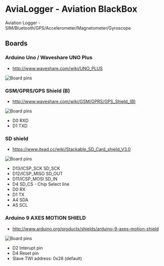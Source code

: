 # AviaLogger - Aviation BlackBox
Aviation Logger - SIM/Bluetooth/GPS/Accelerometer/Magnetometer/Gyroscope

## Boards
### Arduino Uno / Waveshare UNO Plus

* http://www.waveshare.com/wiki/UNO_PLUS

![Board pins](http://botland.com.pl/img/art/inne/04476_11.jpg)

### GSM/GPRS/GPS Shield (B)

* http://www.waveshare.com/wiki/GSM/GPRS/GPS_Shield_(B)

![Board pins](http://www.waveshare.com/img/devkit/accBoard/GSM-GPRS-GPS-Shield-B/GSM-GPRS-GPS-Shield-B-intro.jpg)

* D0              RXD
* D1              TXD

### SD shield

* https://www.itead.cc/wiki/Stackable_SD_Card_shield_V3.0

![Board pins](https://www.itead.cc/wiki/images/1/16/Stakable_SD_Card_shield_V3.0-1.jpg)

* D13/ICSP_SCK    SD_SCK
* D12/ICSP_MISO 	SD_OUT
* D11/ICSP_MOSI 	SD_IN
* D4 	            SD_CS - Chip Select line
* D0 	            RX
* D1 	            TX
* A4              SDA
* A5 	            SCL

### Arduino 9 AXES MOTION SHIELD

* http://www.arduino.org/products/shields/arduino-9-axes-motion-shield

![Board pins](http://www.arduino.org/media/k2/galleries/100/A000070-Arduino-9-Axes-Motion-Shield-1front.jpg)

* D2              Interupt pin
* D4              Reset pin
* Slave TWI address: 0x28 (default)
